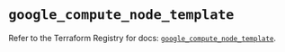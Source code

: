 # `google_compute_node_template`

Refer to the Terraform Registry for docs: [`google_compute_node_template`](https://registry.terraform.io/providers/hashicorp/google/6.49.3/docs/resources/compute_node_template).
